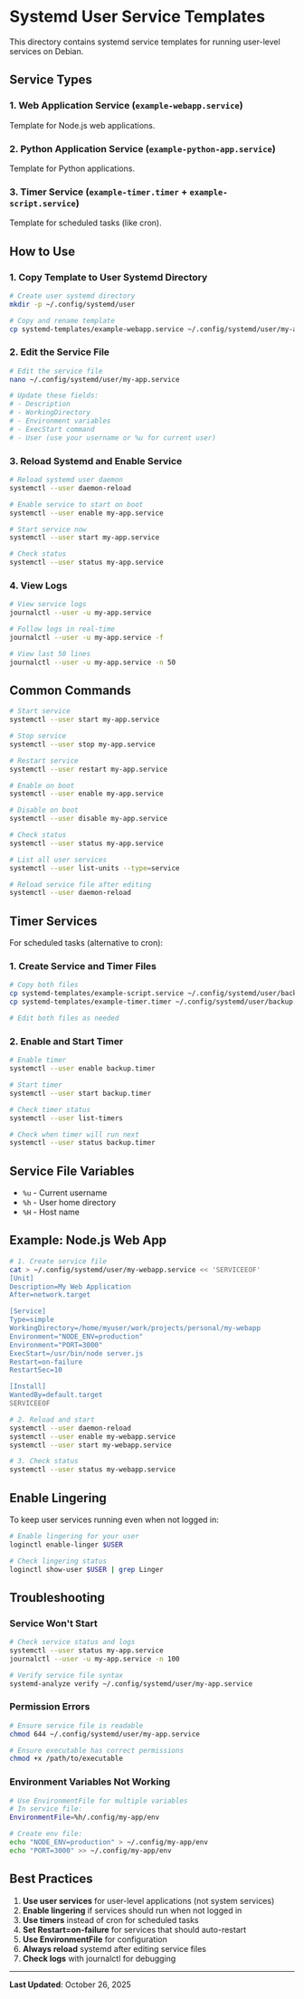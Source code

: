 # Systemd User Service Templates

This directory contains systemd service templates for running user-level services on Debian.

## Service Types

### 1. Web Application Service (`example-webapp.service`)
Template for Node.js web applications.

### 2. Python Application Service (`example-python-app.service`)
Template for Python applications.

### 3. Timer Service (`example-timer.timer` + `example-script.service`)
Template for scheduled tasks (like cron).

## How to Use

### 1. Copy Template to User Systemd Directory

```bash
# Create user systemd directory
mkdir -p ~/.config/systemd/user

# Copy and rename template
cp systemd-templates/example-webapp.service ~/.config/systemd/user/my-app.service
```

### 2. Edit the Service File

```bash
# Edit the service file
nano ~/.config/systemd/user/my-app.service

# Update these fields:
# - Description
# - WorkingDirectory
# - Environment variables
# - ExecStart command
# - User (use your username or %u for current user)
```

### 3. Reload Systemd and Enable Service

```bash
# Reload systemd user daemon
systemctl --user daemon-reload

# Enable service to start on boot
systemctl --user enable my-app.service

# Start service now
systemctl --user start my-app.service

# Check status
systemctl --user status my-app.service
```

### 4. View Logs

```bash
# View service logs
journalctl --user -u my-app.service

# Follow logs in real-time
journalctl --user -u my-app.service -f

# View last 50 lines
journalctl --user -u my-app.service -n 50
```

## Common Commands

```bash
# Start service
systemctl --user start my-app.service

# Stop service
systemctl --user stop my-app.service

# Restart service
systemctl --user restart my-app.service

# Enable on boot
systemctl --user enable my-app.service

# Disable on boot
systemctl --user disable my-app.service

# Check status
systemctl --user status my-app.service

# List all user services
systemctl --user list-units --type=service

# Reload service file after editing
systemctl --user daemon-reload
```

## Timer Services

For scheduled tasks (alternative to cron):

### 1. Create Service and Timer Files

```bash
# Copy both files
cp systemd-templates/example-script.service ~/.config/systemd/user/backup.service
cp systemd-templates/example-timer.timer ~/.config/systemd/user/backup.timer

# Edit both files as needed
```

### 2. Enable and Start Timer

```bash
# Enable timer
systemctl --user enable backup.timer

# Start timer
systemctl --user start backup.timer

# Check timer status
systemctl --user list-timers

# Check when timer will run next
systemctl --user status backup.timer
```

## Service File Variables

- `%u` - Current username
- `%h` - User home directory
- `%H` - Host name

## Example: Node.js Web App

```bash
# 1. Create service file
cat > ~/.config/systemd/user/my-webapp.service << 'SERVICEEOF'
[Unit]
Description=My Web Application
After=network.target

[Service]
Type=simple
WorkingDirectory=/home/myuser/work/projects/personal/my-webapp
Environment="NODE_ENV=production"
Environment="PORT=3000"
ExecStart=/usr/bin/node server.js
Restart=on-failure
RestartSec=10

[Install]
WantedBy=default.target
SERVICEEOF

# 2. Reload and start
systemctl --user daemon-reload
systemctl --user enable my-webapp.service
systemctl --user start my-webapp.service

# 3. Check status
systemctl --user status my-webapp.service
```

## Enable Lingering

To keep user services running even when not logged in:

```bash
# Enable lingering for your user
loginctl enable-linger $USER

# Check lingering status
loginctl show-user $USER | grep Linger
```

## Troubleshooting

### Service Won't Start

```bash
# Check service status and logs
systemctl --user status my-app.service
journalctl --user -u my-app.service -n 100

# Verify service file syntax
systemd-analyze verify ~/.config/systemd/user/my-app.service
```

### Permission Errors

```bash
# Ensure service file is readable
chmod 644 ~/.config/systemd/user/my-app.service

# Ensure executable has correct permissions
chmod +x /path/to/executable
```

### Environment Variables Not Working

```bash
# Use EnvironmentFile for multiple variables
# In service file:
EnvironmentFile=%h/.config/my-app/env

# Create env file:
echo "NODE_ENV=production" > ~/.config/my-app/env
echo "PORT=3000" >> ~/.config/my-app/env
```

## Best Practices

1. **Use user services** for user-level applications (not system services)
2. **Enable lingering** if services should run when not logged in
3. **Use timers** instead of cron for scheduled tasks
4. **Set Restart=on-failure** for services that should auto-restart
5. **Use EnvironmentFile** for configuration
6. **Always reload** systemd after editing service files
7. **Check logs** with journalctl for debugging

---

**Last Updated**: October 26, 2025

